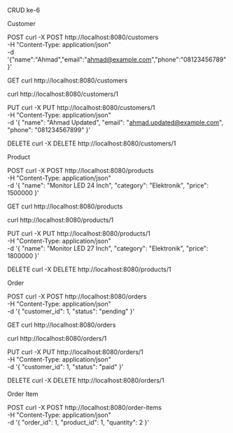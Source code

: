 CRUD ke-6

Customer

POST
curl -X POST http://localhost:8080/customers \
  -H "Content-Type: application/json" \
  -d '{"name":"Ahmad","email":"ahmad@example.com","phone":"08123456789"}'

GET
curl http://localhost:8080/customers

curl http://localhost:8080/customers/1

PUT 
curl -X PUT http://localhost:8080/customers/1 \
-H "Content-Type: application/json" \
-d '{
  "name": "Ahmad Updated",
  "email": "ahmad.updated@example.com",
  "phone": "081234567899"
}'

DELETE
curl -X DELETE http://localhost:8080/customers/1


Product

POST
curl -X POST http://localhost:8080/products \
-H "Content-Type: application/json" \
-d '{
  "name": "Monitor LED 24 Inch",
  "category": "Elektronik",
  "price": 1500000
}'

GET
curl http://localhost:8080/products

curl http://localhost:8080/products/1

PUT
curl -X PUT http://localhost:8080/products/1 \
-H "Content-Type: application/json" \
-d '{
  "name": "Monitor LED 27 Inch",
  "category": "Elektronik",
  "price": 1800000
}'

DELETE
curl -X DELETE http://localhost:8080/products/1


Order

POST
curl -X POST http://localhost:8080/orders \
-H "Content-Type: application/json" \
-d '{
  "customer_id": 1,
  "status": "pending"
}'

GET
curl http://localhost:8080/orders

curl http://localhost:8080/orders/1

PUT
curl -X PUT http://localhost:8080/orders/1 \
-H "Content-Type: application/json" \
-d '{
  "customer_id": 1,
  "status": "paid"
}'

DELETE
curl -X DELETE http://localhost:8080/orders/1


Order Item

POST
curl -X POST http://localhost:8080/order-items \
-H "Content-Type: application/json" \
-d '{
  "order_id": 1,
  "product_id": 1,
  "quantity": 2
}'
